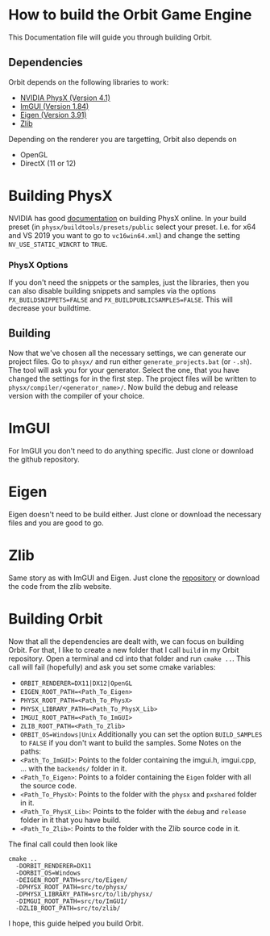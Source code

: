 # How to build the Orbit Game Engine
This Documentation file will guide you through building Orbit.

## Dependencies
Orbit depends on the following libraries to work:
- [NVIDIA PhysX (Version 4.1)](https://github.com/NVIDIAGameWorks/PhysX)
- [ImGUI (Version 1.84)](https://github.com/ocornut/imgui)
- [Eigen (Version 3.91)](https://eigen.tuxfamily.org/index.php?title=Main_Page)
- [Zlib](https://zlib.net/)

Depending on the renderer you are targetting, Orbit also depends on
- OpenGL
- DirectX (11 or 12)

# Building PhysX
NVIDIA has good [documentation](https://gameworksdocs.nvidia.com/PhysX/4.1/documentation/physxguide/Manual/BuildingWithPhysX.html) on building PhysX online. In your build preset (in `physx/buildtools/presets/public` select your preset. I.e. for x64 and VS 2019 you want to go to `vc16win64.xml`) and change the setting `NV_USE_STATIC_WINCRT` to `TRUE`.

### PhysX Options
If you don't need the snippets or the samples, just the libraries, then you can also disable building snippets and samples via the options `PX_BUILDSNIPPETS=FALSE` and `PX_BUILDPUBLICSAMPLES=FALSE`.
This will decrease your buildtime.

## Building
Now that we've chosen all the necessary settings, we can generate our project files. Go to `phsyx/` and run either `generate_projects.bat` (or `-.sh`). The tool will ask you for your generator. Select the one, that you have changed the settings for in the first step. The project files will be written to `physx/compiler/<generator_name>/`. Now build the debug and release version with the compiler of your choice. 

# ImGUI
For ImGUI you don't need to do anything specific. Just clone or download the github repository. 

# Eigen
Eigen doesn't need to be build either. Just clone or download the necessary files and you are good to go.

# Zlib
Same story as with ImGUI and Eigen. Just clone the [repository](https://github.com/madler/zlib) or download the code from the zlib website. 

# Building Orbit
Now that all the dependencies are dealt with, we can focus on building Orbit. For that, I like to create a new folder that I call `build` in my Orbit repository. Open a terminal and cd into that folder and run `cmake ..`. This call will fail (hopefully) and ask you set some cmake variables:
- `ORBIT_RENDERER=DX11|DX12|OpenGL`
- `EIGEN_ROOT_PATH=<Path_To_Eigen>`
- `PHYSX_ROOT_PATH=<Path_To_PhysX>`
- `PHYSX_LIBRARY_PATH=<Path_To_PhysX_Lib>`
- `IMGUI_ROOT_PATH=<Path_To_ImGUI>`
- `ZLIB_ROOT_PATH=<Path_To_Zlib>`
- `ORBIT_OS=Windows|Unix`
Additionally you can set the option `BUILD_SAMPLES` to `FALSE` if you don't want to build the samples.
Some Notes on the paths:
- `<Path_To_ImGUI>`: Points to the folder containing the imgui.h, imgui.cpp, ... with the `backends/` folder in it.
- `<Path_To_Eigen>`: Points to a folder containing the `Eigen` folder with all the source code.
- `<Path_To_PhysX>`: Points to the folder with the `physx` and `pxshared` folder in it.
- `<Path_To_PhysX_Lib>`: Points to the folder with the `debug` and `release` folder in it that you have build.
- `<Path_To_Zlib>`: Points to the folder with the Zlib source code in it.

The final call could then look like
```
cmake ..
  -DORBIT_RENDERER=DX11 
  -DORBIT_OS=Windows 
  -DEIGEN_ROOT_PATH=src/to/Eigen/
  -DPHYSX_ROOT_PATH=src/to/physx/
  -DPHYSX_LIBRARY_PATH=src/to/lib/physx/
  -DIMGUI_ROOT_PATH=src/to/ImGUI/
  -DZLIB_ROOT_PATH=src/to/zlib/
```
I hope, this guide helped you build Orbit.